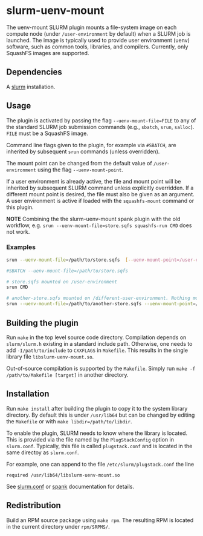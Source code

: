 # slurm-uenv-mount

The uenv-mount SLURM plugin mounts a file-system image on each compute node
(under `/user-environment` by default) when a SLURM job is launched. The image
is typically used to provide user environment (uenv) software, such as common
tools, libraries, and compilers.  Currently, only SquashFS images are
supported.

## Dependencies

A [slurm](https://slurm.schedmd.com/) installation.

## Usage

The plugin is activated by passing the flag `--uenv-mount-file=FILE` to any of the
standard SLURM job submission commands (e.g., `sbatch`, `srun`, `salloc`). `FILE`
must be a SquashFS image.

Command line flags given to the plugin, for example via `#SBATCH`, are inherited
by subsequent `srun` commands (unless overridden).

The mount point can be changed from the default value of `/user-environment` using
the flag `--uenv-mount-point`.

If a user environment is already active, the file and mount point will be
inherited by subsequent SLURM command unless explicitly overridden. If a
different mount point is desired, the file must also be given as an argument. A
user environment is active if loaded with the `squashfs-mount` command or this
plugin.

**NOTE** Combining the the slurm-uenv-mount spank plugin with the old workflow, e.g. `srun --uenv-mount-file=store.sqfs squashfs-run CMD` does not work.


### Examples

```bash
srun --uenv-mount-file=/path/to/store.sqfs  [--uenv-mount-point=/user-environment] CMD
```

```bash
#SBATCH --uenv-mount-file=/path/to/store.sqfs

# store.sqfs mounted on /user-environment
srun CMD

# another-store.sqfs mounted on /different-user-environment. Nothing mounted on /user-environment(!)
srun --uenv-mount-file=/path/to/another-store.sqfs --uenv-mount-point=/different-user-environment CMD
```

## Building the plugin

Run `make` in the top level source code directory.  Compilation depends on
`slurm/slurm.h` existing in a standard include path. Otherwise, one needs to
add `-I/path/to/include` to `CXXFLAGS` in `Makefile`. This results in the single
library file `libslurm-uenv-mount.so`.

Out-of-source compilation is supported by the `Makefile`. Simply run `make -f
/path/to/Makefile [target]` in another directory.

## Installation

Run `make install` after building the plugin to copy it to the system library
directory. By default this is under `/usr/lib64` but can be changed by editing
the `Makefile` or with `make libdir=/path/to/libdir`.

To enable the plugin, SLURM needs to know where the library is located. This is
provided via the file named by the `PlugStackConfig` option in `slurm.conf`. Typically,
this file is called `plugstack.conf` and is located in the same directoy as `slurm.conf`.

For example, one can append to the file `/etc/slurm/plugstack.conf` the line
```
required /usr/lib64/libslurm-uenv-mount.so
```

See [slurm.conf](https://slurm.schedmd.com/slurm.conf.html#OPT_PlugStackConfig) or
[spank](https://slurm.schedmd.com/spank.html#SECTION_CONFIGURATION) documentation for details.


## Redistribution

Build an RPM source package using `make rpm`. The resulting RPM is located in the current directory
under `rpm/SRPMS/`.
